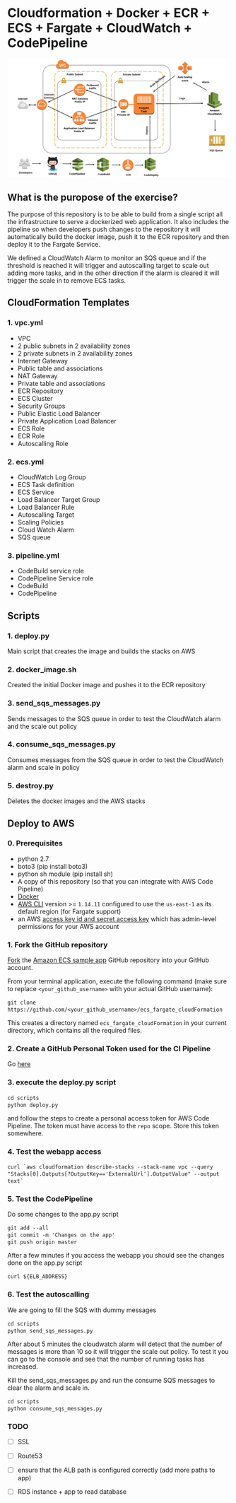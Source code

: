 # Cloudformation + Docker + ECR + ECS + Fargate + CloudWatch + CodePipeline

![meow](https://github.com/xneyder/ecs_fargate_cloudFormation/blob/master/images/diagram1.png)

## What is the puropose of the exercise?

The purpose of this repository is to be able to build from a single script all the infrastructure to serve a dockerized web application. It also includes the pipeline so when developers push changes to the repository it will automatically build the docker image, push it to the ECR repository and then deploy it to the Fargate Service.

We defined a CloudWatch Alarm to monitor an SQS queue and if the threshold is reached it will trigger and autoscalling target to scale out adding more tasks, and in the other direction if the alarm is cleared it will trigger the scale in to remove ECS tasks.

## CloudFormation Templates
### 1. vpc.yml
- VPC
- 2 public subnets in 2 availability zones
- 2 private subnets in 2 availability zones
- Internet Gateway
- Public table and associations
- NAT Gateway
- Private table and associations
- ECR Repository
- ECS Cluster
- Security Groups
- Public Elastic Load Balancer
- Private Application Load Balancer
- ECS Role
- ECR Role
- Autoscalling Role

### 2. ecs.yml
- CloudWatch Log Group
- ECS Task definition
- ECS Service
- Load Balancer Target Group
- Load Balancer Rule
- Autoscalling Target
- Scaling Policies
- Cloud Watch Alarm
- SQS queue

### 3. pipeline.yml
- CodeBuild service role
- CodePipeline Service role
- CodeBuild
- CodePipeline

## Scripts
### 1. deploy.py
Main script that creates the image and builds the stacks on AWS
### 2. docker_image.sh
Created the initial Docker image and pushes it to the ECR repository
### 3. send_sqs_messages.py
Sends messages to the SQS queue in order to test the CloudWatch alarm and the scale out policy
### 4. consume_sqs_messages.py
Consumes messages from the SQS queue in order to test the CloudWatch alarm and scale in policy
### 5. destroy.py
Deletes the docker images and the AWS stacks

## Deploy to AWS
### 0. Prerequisites

- python 2.7
- boto3 (pip install boto3)
- python sh module (pip install sh)
- A copy of this repository (so that you can integrate with AWS Code Pipeline)
- [Docker](https://docs.docker.com/compose/)
- [AWS CLI](https://github.com/aws/aws-cli) version >= `1.14.11` configured to use the `us-east-1` as its default region (for Fargate support)
- an AWS [access key id and secret access key](http://docs.aws.amazon.com/general/latest/gr/managing-aws-access-keys.html) which has admin-level permissions for your AWS account

### 1. Fork the GitHub repository

[Fork](https://help.github.com/articles/fork-a-repo/) the [Amazon ECS sample
app](https://github.com/xneyder/ecs_fargate_cloudFormation) GitHub repository into
your GitHub account.

From your terminal application, execute the following command (make sure to
replace `<your_github_username>` with your actual GitHub username):

```console
git clone https://github.com/<your_github_username>/ecs_fargate_cloudFormation
```

This creates a directory named `ecs_fargate_cloudFormation` in your current
directory, which contains all the required files.

### 2. Create a GitHub Personal Token used for the CI Pipeline
Go [here](https://help.github.com/articles/creating-a-personal-access-token-for-the-command-line/)

### 3. execute the deploy.py script

```console
cd scripts
python deploy.py
```

and follow the steps to create a personal access token for AWS Code Pipeline.
The token must have access to the `repo` scope. Store this token somewhere.

### 4. Test the webapp access

```console
curl `aws cloudformation describe-stacks --stack-name vpc --query "Stacks[0].Outputs[?OutputKey=='ExternalUrl'].OutputValue" --output text`
```

### 5. Test the CodePipeline

Do some changes to the app.py script

```console
git add --all
git commit -m 'Changes on the app'
git push origin master
```

After a few minutes if you access the webapp you should see the changes done on the app.py script

```console
curl ${ELB_ADDRESS}
```

### 6. Test the autoscalling

We are going to fill the SQS with dummy messages

```console
cd scripts
python send_sqs_messages.py
```

After about 5 minutes the cloudwatch alarm will detect that the number of messages is more than 10 so it will trigger the scale out policy. To test it you can go to the console and see that the number of running tasks has increased.

Kill the send_sqs_messages.py and run the consume SQS messages to clear the alarm and scale in.

```console
cd scripts
python consume_sqs_messages.py
```

### TODO

- [ ] SSL
- [ ] Route53
- [ ] ensure that the ALB path is configured correctly (add more paths to app)
- [ ] RDS instance + app to read database


